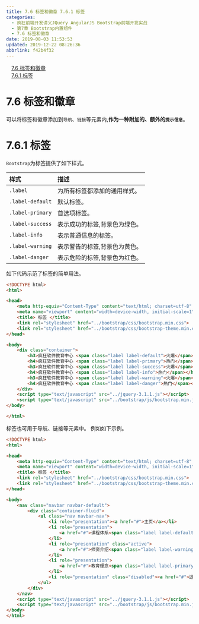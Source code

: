 ```yaml
---
title: 7.6 标签和徽章 7.6.1 标签
categories: 
  - 疯狂前端开发讲义JQuery AngularJS Bootstrap前端开发实战
  - 第7章 Bootstrap内置组件
  - 7.6 标签和徽章
date: 2019-08-03 11:53:53
updated: 2019-12-22 08:26:36
abbrlink: f42b4f32
---
```

<div id='my_toc'><a href="/JavaReadingNotes/f42b4f32/#7-6-标签和徽章" class="header_1">7.6 标签和徽章</a><br><a href="/JavaReadingNotes/f42b4f32/#7-6-1-标签" class="header_1">7.6.1 标签</a><br></div>
<style>.header_1{margin-left: 1em;}.header_2{margin-left: 2em;}.header_3{margin-left: 3em;}.header_4{margin-left: 4em;}.header_5{margin-left: 5em;}.header_6{margin-left: 6em;}</style>
<!--more-->
<script>if (navigator.platform.search('arm')==-1){document.getElementById('my_toc').style.display = 'none';}var e,p = document.getElementsByTagName('p');while (p.length>0) {e = p[0];e.parentElement.removeChild(e);}</script>

<!--end-->
<!--SSTStart-->
# 7.6 标签和徽章 #
可以将标签和徽章添加到`导航`、`链接`等元素内,**作为一种附加的、额外的`提示信息`**。
# 7.6.1 标签 #
`Bootstrap`为标签提供了如下样式。

|样式|描述|
|:---|:---|
|`.label`|为所有标签都添加的通用样式。|
|`.label-default`|默认标签。|
|`.label-primary`|首选项标签。|
|`.label-success`|表示成功的标签,背景色为绿色。|
|`.label-info`|表示普通信息的标签。|
|`.label-warning`|表示警告的标签,背景色为黄色。|
|`.label-danger`|表示危险的标签,背景色为红色。|

如下代码示范了标签的简单用法。
```html
<!DOCTYPE html>
<html>

<head>
    <meta http-equiv="Content-Type" content="text/html; charset=utf-8" />
    <meta name="viewport" content="width=device-width, initial-scale=1">
    <title> 标签 </title>
    <link rel="stylesheet" href="../bootstrap/css/bootstrap.min.css">
    <link rel="stylesheet" href="../bootstrap/css/bootstrap-theme.min.css">
</head>

<body>
    <div class="container">
        <h3>疯狂软件教育中心 <span class="label label-default">火爆</span></h3>
        <h4>疯狂软件教育中心 <span class="label label-primary">热门</span></h4>
        <h3>疯狂软件教育中心 <span class="label label-success">火爆</span></h3>
        <h4>疯狂软件教育中心 <span class="label label-info">热门</span></h4>
        <h3>疯狂软件教育中心 <span class="label label-warning">火爆</span></h3>
        <h4>疯狂软件教育中心 <span class="label label-danger">热门</span></h4>
    </div>
    <script type="text/javascript" src="../jquery-3.1.1.js"></script>
    <script type="text/javascript" src="../bootstrap/js/bootstrap.min.js"></script>
</body>

</html>
```
标签也可用于导航、链接等元素中。
例如如下示例。
```html
<!DOCTYPE html>
<html>

<head>
    <meta http-equiv="Content-Type" content="text/html; charset=utf-8" />
    <meta name="viewport" content="width=device-width, initial-scale=1">
    <title> 标签 </title>
    <link rel="stylesheet" href="../bootstrap/css/bootstrap.min.css">
    <link rel="stylesheet" href="../bootstrap/css/bootstrap-theme.min.css">
</head>

<body>
    <nav class="navbar navbar-default">
        <div class="container-fluid">
            <ul class="nav navbar-nav">
                <li role="presentation"><a href="#">主页</a></li>
                <li role="presentation">
                    <a href="#">课程体系<span class="label label-default">热</span></a>
                </li>
                <li role="presentation" class="active">
                    <a href="#">师资介绍<span class="label label-warning">热</span></a>
                </li>
                <li role="presentation">
                    <a href="#">教育理念<span class="label label-primary">热</span></a>
                </li>
                <li role="presentation" class="disabled"><a href="#">退出系统</a></li>
            </ul>
        </div>
    </nav>
    <script type="text/javascript" src="../jquery-3.1.1.js"></script>
    <script type="text/javascript" src="../bootstrap/js/bootstrap.min.js"></script>
</body>
</html>
```
<!--SSTStop-->


